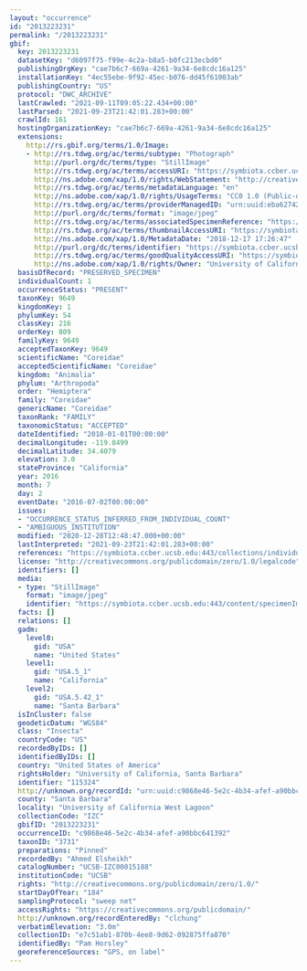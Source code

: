 ```yaml
---
layout: "occurrence"
id: "2013223231"
permalink: "/2013223231"
gbif:
  key: 2013223231
  datasetKey: "d6097f75-f99e-4c2a-b8a5-b0fc213ecbd0"
  publishingOrgKey: "cae7b6c7-669a-4261-9a34-6e8cdc16a125"
  installationKey: "4ec55ebe-9f92-45ec-b076-dd45f61003ab"
  publishingCountry: "US"
  protocol: "DWC_ARCHIVE"
  lastCrawled: "2021-09-11T09:05:22.434+00:00"
  lastParsed: "2021-09-23T21:42:01.283+00:00"
  crawlId: 161
  hostingOrganizationKey: "cae7b6c7-669a-4261-9a34-6e8cdc16a125"
  extensions:
    http://rs.gbif.org/terms/1.0/Image:
    - http://rs.tdwg.org/ac/terms/subtype: "Photograph"
      http://purl.org/dc/terms/type: "StillImage"
      http://rs.tdwg.org/ac/terms/accessURI: "https://symbiota.ccber.ucsb.edu:443/content/specimenImages/UCSB_IZC/UCSB-IZC00015/UCSB-IZC00015188_lg.jpg"
      http://ns.adobe.com/xap/1.0/rights/WebStatement: "http://creativecommons.org/publicdomain/zero/1.0/"
      http://rs.tdwg.org/ac/terms/metadataLanguage: "en"
      http://ns.adobe.com/xap/1.0/rights/UsageTerms: "CC0 1.0 (Public-domain)"
      http://rs.tdwg.org/ac/terms/providerManagedID: "urn:uuid:eba62742-3cab-48db-acc0-ffd58e065056"
      http://purl.org/dc/terms/format: "image/jpeg"
      http://rs.tdwg.org/ac/terms/associatedSpecimenReference: "https://symbiota.ccber.ucsb.edu:443/collections/individual/index.php?occid=115324"
      http://rs.tdwg.org/ac/terms/thumbnailAccessURI: "https://symbiota.ccber.ucsb.edu:443/content/specimenImages/UCSB_IZC/UCSB-IZC00015/UCSB-IZC00015188_tn.jpg"
      http://ns.adobe.com/xap/1.0/MetadataDate: "2018-12-17 17:26:47"
      http://purl.org/dc/terms/identifier: "https://symbiota.ccber.ucsb.edu:443/content/specimenImages/UCSB_IZC/UCSB-IZC00015/UCSB-IZC00015188_lg.jpg"
      http://rs.tdwg.org/ac/terms/goodQualityAccessURI: "https://symbiota.ccber.ucsb.edu:443/content/specimenImages/UCSB_IZC/UCSB-IZC00015/UCSB-IZC00015188.jpg"
      http://ns.adobe.com/xap/1.0/rights/Owner: "University of California, Santa Barbara"
  basisOfRecord: "PRESERVED_SPECIMEN"
  individualCount: 1
  occurrenceStatus: "PRESENT"
  taxonKey: 9649
  kingdomKey: 1
  phylumKey: 54
  classKey: 216
  orderKey: 809
  familyKey: 9649
  acceptedTaxonKey: 9649
  scientificName: "Coreidae"
  acceptedScientificName: "Coreidae"
  kingdom: "Animalia"
  phylum: "Arthropoda"
  order: "Hemiptera"
  family: "Coreidae"
  genericName: "Coreidae"
  taxonRank: "FAMILY"
  taxonomicStatus: "ACCEPTED"
  dateIdentified: "2018-01-01T00:00:00"
  decimalLongitude: -119.8499
  decimalLatitude: 34.4079
  elevation: 3.0
  stateProvince: "California"
  year: 2016
  month: 7
  day: 2
  eventDate: "2016-07-02T00:00:00"
  issues:
  - "OCCURRENCE_STATUS_INFERRED_FROM_INDIVIDUAL_COUNT"
  - "AMBIGUOUS_INSTITUTION"
  modified: "2020-12-28T12:48:47.000+00:00"
  lastInterpreted: "2021-09-23T21:42:01.283+00:00"
  references: "https://symbiota.ccber.ucsb.edu:443/collections/individual/index.php?occid=115324"
  license: "http://creativecommons.org/publicdomain/zero/1.0/legalcode"
  identifiers: []
  media:
  - type: "StillImage"
    format: "image/jpeg"
    identifier: "https://symbiota.ccber.ucsb.edu:443/content/specimenImages/UCSB_IZC/UCSB-IZC00015/UCSB-IZC00015188_lg.jpg"
  facts: []
  relations: []
  gadm:
    level0:
      gid: "USA"
      name: "United States"
    level1:
      gid: "USA.5_1"
      name: "California"
    level2:
      gid: "USA.5.42_1"
      name: "Santa Barbara"
  isInCluster: false
  geodeticDatum: "WGS84"
  class: "Insecta"
  countryCode: "US"
  recordedByIDs: []
  identifiedByIDs: []
  country: "United States of America"
  rightsHolder: "University of California, Santa Barbara"
  identifier: "115324"
  http://unknown.org/recordId: "urn:uuid:c9868e46-5e2c-4b34-afef-a90bbc641392"
  county: "Santa Barbara"
  locality: "University of California West Lagoon"
  collectionCode: "IZC"
  gbifID: "2013223231"
  occurrenceID: "c9868e46-5e2c-4b34-afef-a90bbc641392"
  taxonID: "3731"
  preparations: "Pinned"
  recordedBy: "Ahmed Elsheikh"
  catalogNumber: "UCSB-IZC00015188"
  institutionCode: "UCSB"
  rights: "http://creativecommons.org/publicdomain/zero/1.0/"
  startDayOfYear: "184"
  samplingProtocol: "sweep net"
  accessRights: "https://creativecommons.org/publicdomain/"
  http://unknown.org/recordEnteredBy: "clchung"
  verbatimElevation: "3.0m"
  collectionID: "e7c51ab1-870b-4ee8-9d62-092875ffa870"
  identifiedBy: "Pam Horsley"
  georeferenceSources: "GPS, on label"
---
```

